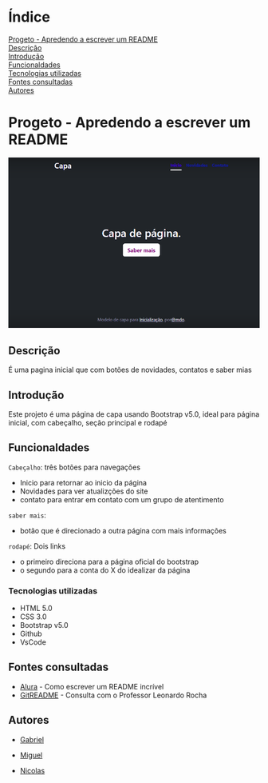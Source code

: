 # Índice

[Progeto - Apredendo a escrever um README](#progeto---apredendo-a-escrever-um-readme)  
[Descrição ](#descri%C3%A7%C3%A3o)  
[Introdução](#introdu%C3%A7%C3%A3o)  
[Funcionaldades](#funcionaldades)  
[Tecnologias utilizadas](#tecnologias-utilizadas)  
[Fontes consultadas](#fontes-consultadas)  
[Autores](#autores)  


# Progeto - Apredendo a escrever um README
![imagem info](img/Imag.png) 

## Descrição 
É uma pagina inicial que com botões de novidades, contatos e saber mias
## Introdução 
Este projeto é uma página de capa  usando Bootstrap v5.0,  ideal para página inicial, com cabeçalho, seção  principal e rodapé
## Funcionaldades

`Cabeçalho`: três botões para navegações
* Inicio para retornar ao inicio da página
* Novidades para ver atualizções do site
* contato para entrar em contato com um grupo de atentimento

`saber mais`:
* botão que é direcionado a outra página com mais informações

 `rodapé`: Dois links
 * o primeiro  direciona para a página oficial do bootstrap
 * o segundo para a conta do X do idealizar da página

### Tecnologias utilizadas
* HTML 5.0
* CSS 3.0
* Bootstrap v5.0
* Github
* VsCode
## Fontes consultadas

* [Alura](https://www.alura.com.br/artigos/escrever-bom-readme) - Como escrever um README incrível 
* [GitREADME](https://gist.github.com/lohhans/f8da0b147550df3f96914d3797e9fb89) - 
Consulta com o Professor Leonardo Rocha
## Autores
* [Gabriel](https://github.com/Braboalenda04)

* [Miguel](https://github.com/miguelitto16)

* [Nicolas](https://github.com/NicolasMussi89)